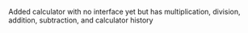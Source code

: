 Added calculator with no interface yet but has multiplication, division, addition, subtraction, and calculator history
